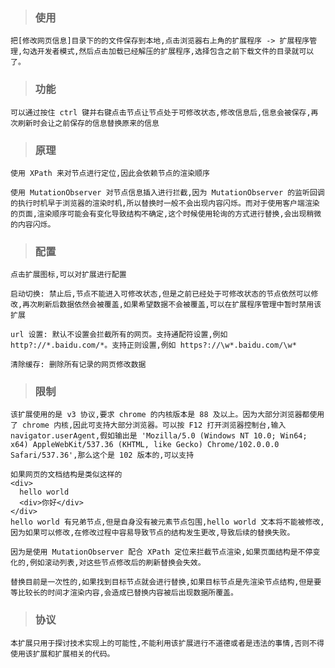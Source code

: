 >### 使用

    把[修改网页信息]目录下的的文件保存到本地,点击浏览器右上角的扩展程序 -> 扩展程序管理,勾选开发者模式,然后点击加载已经解压的扩展程序,选择包含之前下载文件的目录就可以了。

>### 功能

    可以通过按住 ctrl 键并右键点击节点让节点处于可修改状态,修改信息后,信息会被保存,再次刷新时会让之前保存的信息替换原来的信息

>### 原理

    使用 XPath 来对节点进行定位,因此会依赖节点的渲染顺序

    使用 MutationObserver 对节点信息插入进行拦截,因为 MutationObserver 的监听回调的执行时机早于浏览器的渲染时机,所以替换时一般不会出现内容闪烁。而对于使用客户端渲染的页面,渲染顺序可能会有变化导致结构不确定,这个时候使用轮询的方式进行替换,会出现稍微的内容闪烁。

>### 配置

    点击扩展图标,可以对扩展进行配置

    启动切换: 禁止后,节点不能进入可修改状态,但是之前已经处于可修改状态的节点依然可以修改,再次刷新后数据依然会被覆盖,如果希望数据不会被覆盖,可以在扩展程序管理中暂时禁用该扩展

    url 设置: 默认不设置会拦截所有的网页。支持通配符设置,例如 http?://*.baidu.com/*。支持正则设置,例如 https?://\w*.baidu.com/\w*

    清除缓存: 删除所有记录的网页修改数据

>### 限制

    该扩展使用的是 v3 协议,要求 chrome 的内核版本是 88 及以上。因为大部分浏览器都使用了 chrome 内核,因此可支持大部分浏览器。可以按 F12 打开浏览器控制台,输入 navigator.userAgent,假如输出是 'Mozilla/5.0 (Windows NT 10.0; Win64; x64) AppleWebKit/537.36 (KHTML, like Gecko) Chrome/102.0.0.0 Safari/537.36',那么这个是 102 版本的,可以支持

    如果网页的文档结构是类似这样的
    <div>
      hello world
      <div>你好</div>
    </div>
    hello world 有兄弟节点,但是自身没有被元素节点包围,hello world 文本将不能被修改,因为如果可以修改,在修改过程中容易导致节点的结构发生更改,导致后续的替换失败。

    因为是使用 MutationObserver 配合 XPath 定位来拦截节点渲染,如果页面结构是不停变化的,例如滚动列表,对这些节点修改后的刷新替换会失效。

    替换目前是一次性的,如果找到目标节点就会进行替换,如果目标节点是先渲染节点结构,但是要等比较长的时间才渲染内容,会造成已替换内容被后出现数据所覆盖。

>### 协议

    本扩展只用于探讨技术实现上的可能性,不能利用该扩展进行不道德或者是违法的事情,否则不得使用该扩展和扩展相关的代码。
